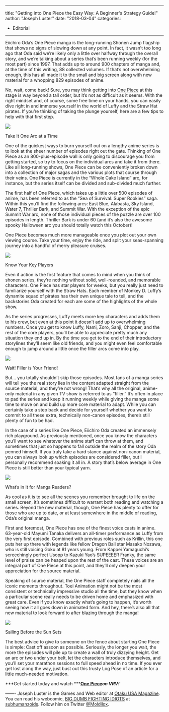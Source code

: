 
---
title: "Getting into One Piece the Easy Way: A Beginner's Strategy Guide!"
author: "Joseph Luster"
date: "2018-03-04"
categories:
- Editorial
---

Eiichiro Oda&#8217;s One Piece manga is the long-running Shonen Jump flagship that shows no signs of slowing down at any point. In fact, it wasn&#8217;t too long ago that Oda said we&#8217;re likely only a little over halfway through the overall story, and we&#8217;re talking about a series that&#8217;s been running weekly (for the most part) since 1997. That adds up to around 900 chapters of manga and, at the time of this writing, 88 collected volumes. If that&#8217;s not overwhelming enough, this has all made it to the small and big screen along with new material for a whopping 829 episodes of anime.

No, wait, come back! Sure, you may think getting into [One Piece](https://vrv.co/series/GRMG8ZQZR/One-Piece?utm_source=editorial_vrv&amp;utm_medium=blog_vrv&amp;utm_campaign=Getting-into-one-piece-the-easy-way) at this stage is way beyond a tall order, but it&#8217;s not as difficult as it seems. With the right mindset and, of course, some free time on your hands, you can easily dive right in and immerse yourself in the world of Luffy and the Straw Hat pirates. If you&#8217;re thinking of taking the plunge yourself, here are a few tips to help with that first step.

![](https://i1.wp.com/vrvblog.co/wp-content/uploads/2018/04/OnePieceGuide1.gif?resize=480%2C270&#038;ssl=1)

Take It One Arc at a Time

One of the quickest ways to burn yourself out on a lengthy anime series is to look at the sheer number of episodes right out the gate. Thinking of One Piece as an 800-plus-episode wall is only going to discourage you from getting started, so try to focus on the individual arcs and take it from there. Like all long-running shows, One Piece can be conveniently broken down into a collection of major sagas and the various plots that course through their veins. One Piece is currently in the &#8220;Whole Cake Island&#8221; arc, for instance, but the series itself can be divided and sub-divided much further.

The first half of One Piece, which takes up a little over 500 episodes of anime, has been referred to as the &#8220;Sea of Survival: Super Rookies&#8221; saga. Within this you&#8217;ll find the following arcs: East Blue, Alabasta, Sky Island, Water 7, Thriller Bark, and Summit War. With the exception of the epic Summit War arc, none of those individual pieces of the puzzle are over 100 episodes in length. Thriller Bark is under 60 (and it&#8217;s also the awesome spooky Halloween arc you should totally watch this October)!

One Piece becomes much more manageable once you plot out your own viewing course. Take your time, enjoy the ride, and split your seas-spanning journey into a handful of merry pleasure cruises.

![](https://i1.wp.com/vrvblog.co/wp-content/uploads/2018/04/OnePieceGuide2.gif?resize=480%2C270&#038;ssl=1)

Know Your Key Players

Even if action is the first feature that comes to mind when you think of shonen series, they&#8217;re nothing without solid, well-rounded, and memorable characters. One Piece has star players for weeks, but you really just need to familiarize yourself with the Straw Hats. Each member of Monkey D. Luffy&#8217;s dynamite squad of pirates has their own unique tale to tell, and the backstories Oda created for each are some of the highlights of the whole show.

As the series progresses, Luffy meets more key characters and adds them to his crew, but even at this point it doesn&#8217;t add up to overwhelming numbers. Once you get to know Luffy, Nami, Zoro, Sanji, Chopper, and the rest of the core players, you&#8217;ll be able to appreciate pretty much any situation they end up in. By the time you get to the end of their introductory storylines they&#8217;ll seem like old friends, and you might even feel comfortable enough to jump around a little once the filler arcs come into play.

![](https://i1.wp.com/vrvblog.co/wp-content/uploads/2018/04/OnePieceGuide3.gif?resize=480%2C270&#038;ssl=1)

Wait! Filler is Your Friend! 

But&#8230; you totally shouldn&#8217;t skip those episodes. Most fans of a manga series will tell you the real story lies in the content adapted straight from the source material, and they&#8217;re not wrong! That&#8217;s why all the original, anime-only material in any given TV show is referred to as &#8220;filler.&#8221; It&#8217;s often in place to pad the series and keep it running weekly while giving the manga some time to move on and build up more core material to adapt. While you can certainly take a step back and decide for yourself whether you want to commit to all these extra, technically non-canon episodes, there&#8217;s still plenty of fun to be had.

In the case of a series like One Piece, Eiichiro Oda created an immensely rich playground. As previously mentioned, once you know the characters you&#8217;ll want to see whatever the anime staff can throw at them, and sometimes that just so happens to fall outside the realm of the story Oda penned himself. If you truly take a hard stance against non-canon material, you can always look up which episodes are considered filler, but I personally recommend soaking it all in. A story that&#8217;s below average in One Piece is still better than your typical yarn.

![](https://i1.wp.com/vrvblog.co/wp-content/uploads/2018/04/OnePieceGuide4.gif?resize=480%2C270&#038;ssl=1)

What&#8217;s in It for Manga Readers?

As cool as it is to see all the scenes you remember brought to life on the small screen, it&#8217;s sometimes difficult to warrant both reading and watching a series. Beyond the new material, though, One Piece has plenty to offer for those who are up to date, or at least somewhere in the middle of reading, Oda&#8217;s original manga.

First and foremost, One Piece has one of the finest voice casts in anime. 63-year-old Mayumi Tanaka delivers an all-timer performance as Luffy from the very first episode. Combined with previous roles such as Krillin, this one puts her up there with legends like fellow Dragon Ball star Masako Nozawa, who is still voicing Goku at 81 years young. From Kappei Yamaguchi&#8217;s screechingly perfect Usopp to Kazuki Yao&#8217;s SUPEEEER Franky, the same level of praise can be heaped upon the rest of the cast. These voices are an integral part of One Piece at this point, and they&#8217;ll only deepen your appreciation for the source material.

Speaking of source material, the One Piece staff completely nails all the iconic moments throughout. Toei Animation might not be the most consistent or technically impressive studio all the time, but they know when a particular scene really needs to be driven home and emphasized with great care. Even if you know exactly what&#8217;s going to happen, it&#8217;s worth seeing how it all goes down in animated form. And hey, there&#8217;s also all that new material to look forward to after blazing through the manga!

![](https://i2.wp.com/vrvblog.co/wp-content/uploads/2018/04/OnePieceGuide5.gif?resize=375%2C270&#038;ssl=1)

Sailing Before the Sun Sets

The best advice to give to someone on the fence about starting One Piece is simple: Cast off assoon as possible. Seriously, the longer you wait, the more the episodes will pile up to create a wall of truly dizzying height. Get an arc or two under your belt, let the characters introduce themselves, and you&#8217;ll set your marathon sessions to full speed ahead in no time. If you ever get lost along the way, just bust out this trusty Log Pose of an article for a little much-needed motivation.

***Get started today and watch *****[One Piece](https://vrv.co/series/GRMG8ZQZR/One-Piece?utm_source=editorial_vrv&amp;utm_medium=blog_vrv&amp;utm_campaign=Getting-into-one-piece-the-easy-way)*on VRV!***

&#8212;&#8212;-
Joseph Luster is the Games and Web editor at [Otaku USA Magazine](http://www.otakuusamagazine.com/ME2/Default.asp). You can read his webcomic, [BIG DUMB FIGHTING IDIOTS](http://subhumanzoids.com/comics/big-dumb-fighting-idiots/) at [subhumanzoids](http://subhumanzoids.com/). Follow him on Twitter [@Moldilox](https://twitter.com/#!/Moldilox).

